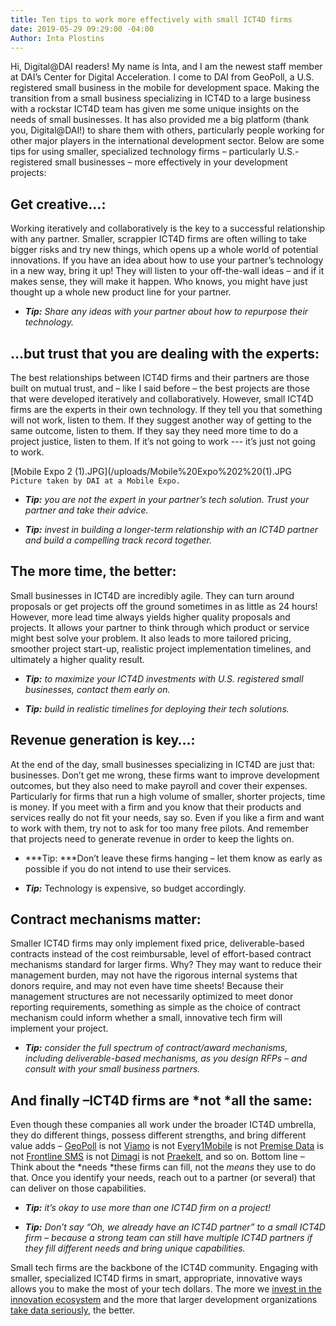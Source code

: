 ```yaml
---
title: Ten tips to work more effectively with small ICT4D firms
date: 2019-05-29 09:29:00 -04:00
Author: Inta Plostins
---
```


Hi, Digital@DAI readers! My name is Inta, and I am the newest staff member at DAI’s Center for Digital Acceleration. I come to DAI from GeoPoll, a U.S. registered small business in the mobile for development space. Making the transition from a small business specializing in ICT4D to a large business with a rockstar ICT4D team has given me some unique insights on the needs of small businesses. It has also provided me a big platform (thank you, Digital@DAI!) to share them with others, particularly people working for other major players in the international development sector. Below are some tips for using smaller, specialized technology firms – particularly U.S.-registered small businesses – more effectively in your development projects:

<!--more-->

## Get creative…:

Working iteratively and collaboratively is the key to a successful relationship with any partner. Smaller, scrappier ICT4D firms are often willing to take bigger risks and try new things, which opens up a whole world of potential innovations. If you have an idea about how to use your partner’s technology in a new way, bring it up! They will listen to your off-the-wall ideas – and if it makes sense, they will make it happen. Who knows, you might have just thought up a whole new product line for your partner.

* ***Tip:** Share any ideas with your partner about how to repurpose their technology.*

## …but trust that you are dealing with the experts:

The best relationships between ICT4D firms and their partners are those built on mutual trust, and – like I said before – the best projects are those that were developed iteratively and collaboratively. However, small ICT4D firms are the experts in their own technology. If they tell you that something will not work, listen to them. If they suggest another way of getting to the same outcome, listen to them. If they say they need more time to do a project justice, listen to them. If it’s not going to work --- it’s just not going to work.

[Mobile Expo 2 (1).JPG](/uploads/Mobile%20Expo%202%20(1).JPG `Picture taken by DAI at a Mobile Expo.`
* ***Tip:** you are not the expert in your partner’s tech solution. Trust your partner and take their advice.*

* ***Tip:*** *invest in building a longer-term relationship with an ICT4D partner and build a compelling track record together.*

## The more time, the better:

Small businesses in ICT4D are incredibly agile. They can turn around proposals or get projects off the ground sometimes in as little as 24 hours! However, more lead time always yields higher quality proposals and projects. It allows your partner to think through which product or service might best solve your problem. It also leads to more tailored pricing, smoother project start-up, realistic project implementation timelines, and ultimately a higher quality result.

* ***Tip:** to maximize your ICT4D investments with U.S. registered small businesses, contact them early on.*

* ***Tip:** build in realistic timelines for deploying their tech solutions.*

## Revenue generation is key…:

At the end of the day, small businesses specializing in ICT4D are just that: businesses. Don’t get me wrong, these firms want to improve development outcomes, but they also need to make payroll and cover their expenses. Particularly for firms that run a high volume of smaller, shorter projects, time is money. If you meet with a firm and you know that their products and services really do not fit your needs, say so. Even if you like a firm and want to work with them, try not to ask for too many free pilots. And remember that projects need to generate revenue in order to keep the lights on.

* ***Tip: ***Don’t leave these firms hanging – let them know as early as possible if you do not intend to use their services.

* ***Tip:*** Technology is expensive, so budget accordingly.

## Contract mechanisms matter:

Smaller ICT4D firms may only implement fixed price, deliverable-based contracts instead of the cost reimbursable, level of effort-based contract mechanisms standard for larger firms. Why? They may want to reduce their management burden, may not have the rigorous internal systems that donors require, and may not even have time sheets! Because their management structures are not necessarily optimized to meet donor reporting requirements, something as simple as the choice of contract mechanism could inform whether a small, innovative tech firm will implement your project.

* ***Tip:*** *consider the full spectrum of contract/award mechanisms, including deliverable-based mechanisms, as you design RFPs – and consult with your small business partners.*

## And finally –ICT4D firms are *not *all the same:

Even though these companies all work under the broader ICT4D umbrella, they do different things, possess different strengths, and bring different value adds – [GeoPoll](https://www.geopoll.com/) is not [Viamo](https://viamo.io/) is not E[very1Mobile](https://www.every1mobile.com/) is not [Premise Data](https://www.premise.com/international-development/) is not [Frontline SMS](https://www.frontlinesms.com/) is not [Dimagi](https://www.dimagi.com/) is not [Praekelt](https://www.praekelt.org/), and so on. Bottom line – Think about the \*needs \*these firms can fill, not the *means* they use to do that. Once you identify your needs, reach out to a partner (or several) that can deliver on those capabilities.

* ***Tip:** it’s okay to use more than one ICT4D firm on a project!*

* ***Tip:*** *Don’t say “Oh, we already have an ICT4D partner” to a small ICT4D firm – because a strong team can still have multiple ICT4D partners if they fill different needs and bring unique capabilities.*

Small tech firms are the backbone of the ICT4D community. Engaging with smaller, specialized ICT4D firms in smart, appropriate, innovative ways allows you to make the most of your tech dollars. The more we [invest in the innovation ecosystem](https://dai-global-digital.com/hey-usaid-want-to-promote-innovation.html) and the more that larger development organizations [take data seriously](https://dai-global-digital.com/getting-the-basics-right.html), the better.